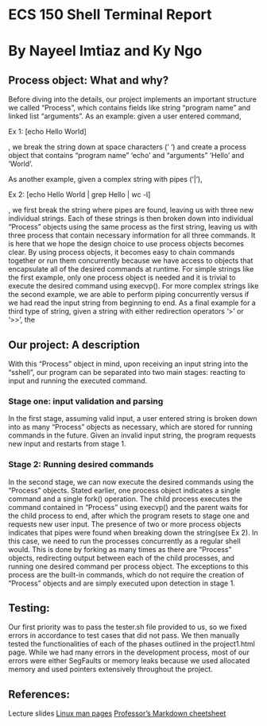 # ECS 150 Shell Terminal Report
# By Nayeel Imtiaz and Ky Ngo

## Process object: What and why?
Before diving into the details, our project implements an important structure we called “Process”, which contains fields like string “program name” and linked list “arguments”. As an example: given a user entered command, 

Ex 1: [echo Hello World]

, we break the string down at space characters (‘ ‘) and create a process object that contains “program name” ‘echo’ and “arguments” ‘Hello’ and ‘World’.

As another example, given a complex string with pipes (‘|’),

Ex 2: [echo Hello World | grep Hello | wc -l]

, we first break the string where pipes are found, leaving us with three new individual strings. Each of these strings is then broken down into individual “Process” objects using the same process as the first string, leaving us with three process that contain necessary information for all three commands. It is here that we hope the design choice to use process objects becomes clear. By using process objects, it becomes easy to chain commands together or run them concurrently because we have access to objects that encapsulate all of the desired commands at runtime. For simple strings like the first example, only one process object is needed and it is trivial to execute the desired command using execvp(). For more complex strings like the second example, we are able to perform piping concurrently versus if we had read the input string from beginning to end. 
As a final example for a third type of string, given a string with either redirection operators ‘>’ or ‘>>’, the 

## Our project: A description
With this “Process” object in mind, upon receiving an input string into the “sshell”, our program can be separated into two main stages: reacting to input and running the executed command. 



### Stage one: input validation and parsing
In the first stage, assuming valid input, a user entered string is broken down into as many “Process” objects as necessary, which are stored for running commands in the future.  Given an invalid input string, the program requests new input and restarts from stage 1. 

### Stage 2: Running desired commands
In the second stage, we can now execute the desired commands using the “Process” objects. Stated earlier, one process object indicates a single command and a single fork() operation. The child process executes the command  contained in “Process” using execvp() and the parent waits for the child process to end, after which the program resets to stage one and requests new user input. The presence of two or more process objects indicates that pipes were found when breaking down the string(see Ex 2). In this case, we need to run the processes concurrently as a regular shell would. This is done by forking as many times as there are “Process” objects, redirecting output between each of the child processes, and running one desired command per process object. The exceptions to this process are the built-in commands, which do not require the creation of “Process” objects and are simply executed upon detection in stage 1.


## Testing:
Our first priority was to pass the tester.sh file provided to us, so we fixed errors in accordance to test cases that did not pass. We then manually tested the functionalities of each of the phases outlined in the project1.html page. While we had many errors in the development process, most of our errors were either SegFaults or memory leaks because we used allocated memory and used pointers extensively throughout the project.

## References:
Lecture slides
[Linux man pages](https://linux.die.net/man/)
[Professor’s Markdown cheetsheet](https://github.com/adam-p/markdown-here/wiki/Markdown-Cheatsheet)






